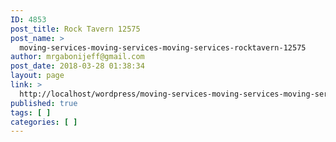 ```yaml
---
ID: 4853
post_title: Rock Tavern 12575
post_name: >
  moving-services-moving-services-moving-services-rocktavern-12575
author: mrgabonijeff@gmail.com
post_date: 2018-03-28 01:38:34
layout: page
link: >
  http://localhost/wordpress/moving-services-moving-services-moving-services-rocktavern-12575/
published: true
tags: [ ]
categories: [ ]
---
```

